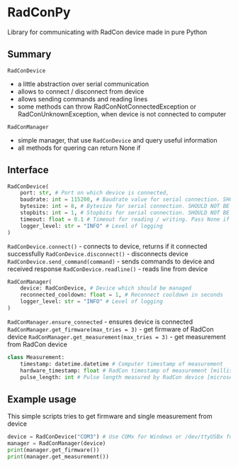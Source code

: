 # RadConPy
Library for communicating with RadCon device made in pure Python

## Summary

`RadConDevice`
- a little abstraction over serial communication
- allows to connect / disconnect from device
- allows sending commands and reading lines
- some methods can throw RadConNotConnectedException or RadConUnknownException, when device is not connected to computer

`RadConManager`
- simple manager, that use `RadConDevice` and query useful information
- all methods for quering can return None if 

## Interface

```py
RadConDevice(
    port: str, # Port on which device is connected,
    baudrate: int = 115200, # Baudrate value for serial connection. SHOULD NOT BE CHANGED!
    bytesize: int = 8, # Bytesize for serial connection. SHOULD NOT BE CHANGED!
    stopbits: int = 1, # Stopbits for serial connection. SHOULD NOT BE CHANGED!
    timeout: float = 0.1 # Timeout for reading / writing. Pass None if should block device
    logger_level: str = "INFO" # Level of logging
)
```

`RadConDevice.connect()` - connects to device, returns if it connected successfully
`RadConDevice.disconnect()` - disconnects device
`RadConDevice.send_command(command)` - sends commands to device and received response
`RadConDevice.readline()` - reads line from device

```py
RadConManager(
    device: RadConDevice, # Device which should be managed
    reconnected_cooldown: float = 1, # Reconnect cooldown in seconds
    logger_level: str = "INFO" # Level of logging
)
```

`RadConManager.ensure_connected` - ensures device is connected
`RadConManager.get_firmware(max_tries = 3)` - get firmware of RadCon device
`RadConManager.get_measurement(max_tries = 3)` - get measurement from RadCon device

```py
class Measurement:
    timestamp: datetime.datetime # Computer timestamp of measurement
    hardware_timestamp: float # RadCon timestamp of measurement [milliseconds]
    pulse_length: int # Pulse length measured by RadCon device [microseconds]
```

## Example usage
This simple scripts tries to get firmware and single measurement from device

```py
device = RadConDevice("COM3") # Use COMx for Windows or /dev/ttyUSBx for Linux
manager = RadConManager(device)
print(manager.get_firmware())
print(manager.get_measurement())
```